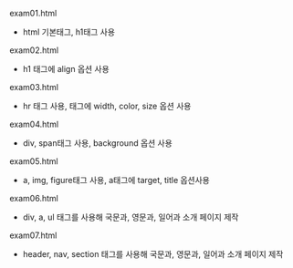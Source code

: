 
exam01.html 
- html 기본태그, h1태그 사용

exam02.html 
- h1 태그에 align 옵션 사용

exam03.html 
- hr 태그 사용, 태그에 width, color, size 옵션 사용 

exam04.html 
- div, span태그 사용, background 옵션 사용

exam05.html 
- a, img, figure태그 사용, a태그에 target, title 옵션사용

exam06.html 
- div, a, ul 태그를 사용해 국문과, 영문과, 일어과 소개 페이지 제작

exam07.html 
- header, nav, section 태그를 사용해 국문과, 영문과, 일어과 소개 페이지 제작
